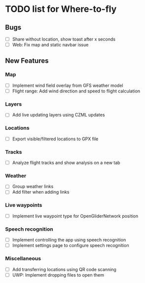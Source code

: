# TODO list for Where-to-fly

## Bugs

- [ ] Share without location, show toast after x seconds
- [ ] Web: Fix map and static navbar issue

## New Features

### Map
- [ ] Implement wind field overlay from GFS weather model
- [ ] Flight range: Add wind direction and speed to flight calculation

### Layers
- [ ] Add live updating layers using CZML updates

### Locations
- [ ] Export visible/filtered locations to GPX file

### Tracks
- [ ] Analyze flight tracks and show analysis on a new tab

### Weather
- [ ] Group weather links
- [ ] Add filter when adding links

### Live waypoints
- [ ] Implement live waypoint type for OpenGliderNetwork position

### Speech recognition
- [ ] Implement controlling the app using speech recognition
- [ ] Implement settings page to configure speech recognition

### Miscellaneous
- [ ] Add transferring locations using QR code scanning
- [ ] UWP: Implement dropping files to open them
